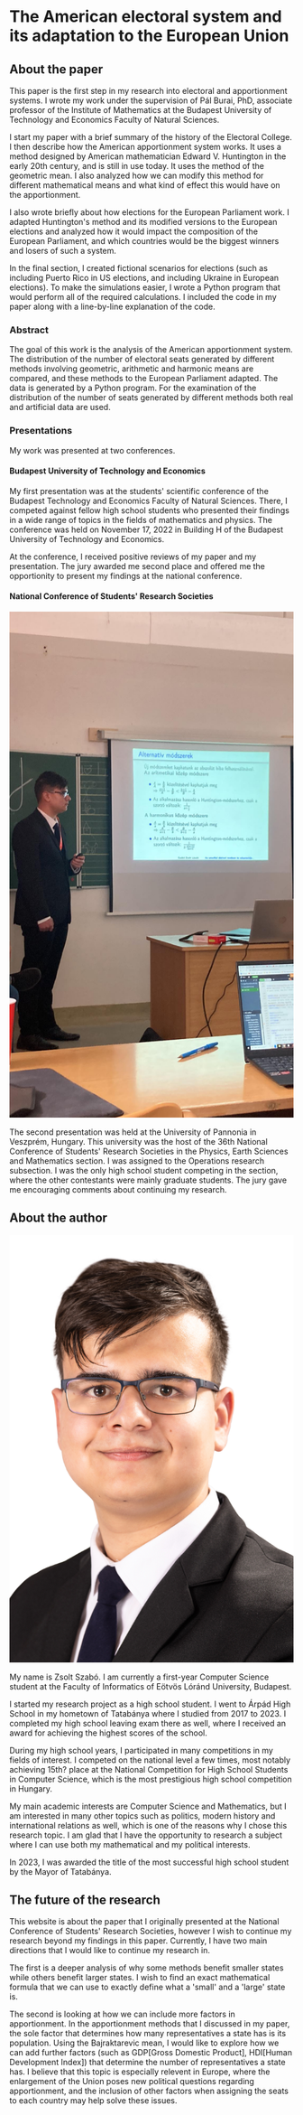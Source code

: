 # The American electoral system and its adaptation to the European Union

## About the paper
This paper is the first step in my research into electoral and apportionment systems. I wrote my work under the supervision of Pál Burai, PhD, associate professor of the Institute of Mathematics at the Budapest University of Technology and Economics Faculty of Natural Sciences.

I start my paper with a brief summary of the history of the Electoral College. I then describe how the American apportionment system works. It uses a method designed by American mathematician Edward V. Huntington in the early 20th century, and is still in use today. It uses the method of the geometric mean. I also analyzed how we can modify this method for different mathematical means and what kind of effect this would have on the apportionment.

I also wrote briefly about how elections for the European Parliament work. I adapted Huntington's method and its modified versions to the European elections and analyzed how it would impact the composition of the European Parliament, and which countries would be the biggest winners and losers of such a system.

In the final section, I created fictional scenarios for elections (such as including Puerto Rico in US elections, and including Ukraine in European elections). To make the simulations easier, I wrote a Python program that would perform all of the required calculations. I included the code in my paper along with a line-by-line explanation of the code.

### Abstract
The goal of this work is the analysis of the American apportionment system. The distribution of the number of electoral seats generated by different methods involving geometric, arithmetic and harmonic means are compared, and these methods to the European Parliament adapted. The data is generated by a Python program. For the examination of the distribution of the number of seats generated by different methods both real and artificial data are used.

### Presentations
My work was presented at two conferences.

#### Budapest University of Technology and Economics
My first presentation was at the students' scientific conference of the Budapest Technology and Economics Faculty of Natural Sciences. There, I competed against fellow high school students who presented their findings in a wide range of topics in the fields of mathematics and physics.
The conference was held on November 17, 2022 in Building H of the Budapest University of Technology and Economics.

At the conference, I received positive reviews of my paper and my presentation. The jury awarded me second place and offered me the opportionity to present my findings at the national conference.

#### National Conference of Students' Research Societies
![A picture of the author presenting the work at the National Conference of Students' Research Societies](img/otdk.jpg)

The second presentation was held at the University of Pannonia in Veszprém, Hungary. This university was the host of the 36th National Conference of Students' Research Societies in the Physics, Earth Sciences and Mathematics section. I was assigned to the Operations research subsection. I was the only high school student competing in the section, where the other contestants were mainly graduate students. The jury gave me encouraging comments about continuing my research.

## About the author
![A portrait of the author](img/portrait.jpeg)

My name is Zsolt Szabó. I am currently a first-year Computer Science student at the Faculty of Informatics of Eötvös Lóránd University, Budapest. 

I started my research project as a high school student. I went to Árpád High School in my hometown of Tatabánya where I studied from 2017 to 2023. I completed my high school leaving exam there as well, where I received an award for achieving the highest scores of the school.

During my high school years, I participated in many competitions in my fields of interest. I competed on the national level a few times, most notably achieving 15th? place at the National Competition for High School Students in Computer Science, which is the most prestigious high school competition in Hungary.

My main academic interests are Computer Science and Mathematics, but I am interested in many other topics such as politics, modern history and international relations as well, which is one of the reasons why I chose this research topic. I am glad that I have the opportunity to research a subject where I can use both my mathematical and my political interests.

In 2023, I was awarded the title of the most successful high school student by the Mayor of Tatabánya.

## The future of the research
This website is about the paper that I originally presented at the National Conference of Students' Research Societies, however I wish to continue my research beyond my findings in this paper. Currently, I have two main directions that I would like to continue my research in.

The first is a deeper analysis of why some methods benefit smaller states while others benefit larger states. I wish to find an exact mathematical formula that we can use to exactly define what a 'small' and a 'large' state is.

The second is looking at how we can include more factors in apportionment. In the apportionment methods that I discussed in my paper, the sole factor that determines how many representatives a state has is its population. Using the Bajraktarevic mean, I would like to explore how we can add further factors (such as GDP[Gross Domestic Product], HDI[Human Development Index]) that determine the number of representatives a state has. I believe that this topic is especially relevent in Europe, where the enlargement of the Union poses new political questions regarding apportionment, and the inclusion of other factors when assigning the seats to each country may help solve these issues.